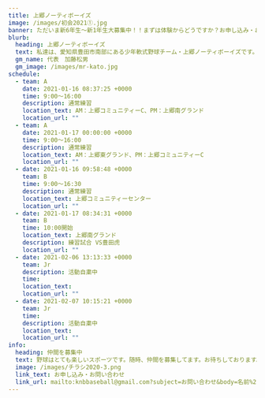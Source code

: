 ```yaml
---
title: 上郷ノーティボーイズ
image: /images/初会2021①.jpg
banner: ただいま新6年生～新1年生大募集中！！まずは体験からどうですか？お申し込み・お問い合わせはお気軽にどうぞ！！
blurb:
  heading: 上郷ノーティボーイズ
  text: 私達は、愛知県豊田市南部にある少年軟式野球チーム・上郷ノーティボーイズです。野球を愛する少年・少女達の夢を育み、軟式野球を正しく指導し、体力向上と礼儀を養成します。また、親友同士の友情と交歓の場を与え、規則正しい明朗な少年・少女を育成することを目的としています。
  gm_name: 代表　加藤松男
  gm_image: /images/mr-kato.jpg
schedule:
  - team: A
    date: 2021-01-16 08:37:25 +0000
    time: 9:00～16:00
    description: 通常練習
    location_text: AM：上郷コミュニティーC、PM：上郷南グランド
    location_url: ""
  - team: A
    date: 2021-01-17 00:00:00 +0000
    time: 9:00～16:00
    description: 通常練習
    location_text: AM：上郷東グランド、PM：上郷コミュニティーC
    location_url: ""
  - date: 2021-01-16 09:58:48 +0000
    team: B
    time: 9:00～16:30
    description: 通常練習
    location_text: 上郷コミュニティーセンター
    location_url: ""
  - date: 2021-01-17 08:34:31 +0000
    team: B
    time: 10:00開始
    location_text: 上郷南グランド
    description: 練習試合 VS豊田虎
    location_url: ""
  - date: 2021-02-06 13:13:33 +0000
    team: Jr
    description: 活動自粛中
    time: 　
    location_text: 　
    location_url: ""
  - date: 2021-02-07 10:15:21 +0000
    team: Jr
    time: 　
    description: 活動自粛中
    location_text: 　
    location_url: ""
info:
  heading: 仲間を募集中
  text: 野球はとても楽しいスポーツです。随時、仲間を募集してます。お待ちしております。
  image: /images/チラシ2020-3.png
  link_text: お申し込み・お問い合わせ
  link_url: mailto:knbbaseball@gmail.com?subject=お問い合わせ&body=名前%20%3A%0D%0Aふりがな%20%3A%0D%0A電話%20%3A%0D%0A学校名%20%3A%0D%0A学年%20%3A%0D%0Aお問い合せ内容%20%3A（例、体験・見学・入団希望）
---
```

